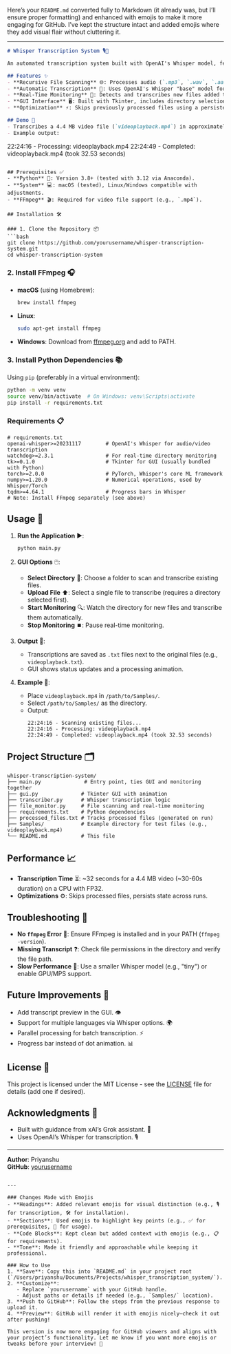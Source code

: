 Here’s your `README.md` converted fully to Markdown (it already was, but I’ll ensure proper formatting) and enhanced with emojis to make it more engaging for GitHub. I’ve kept the structure intact and added emojis where they add visual flair without cluttering it.

---

```markdown
# Whisper Transcription System 🎙️📝

An automated transcription system built with OpenAI's Whisper model, featuring recursive file scanning, real-time directory monitoring, and a simple GUI. This project transcribes audio and video files in a specified directory and saves the results as text files, with an optional monitoring mode for new file additions. 🚀

## Features ✨
- **Recursive File Scanning** 🌐: Processes audio (`.mp3`, `.wav`, `.aac`, `.m4a`) and video (`.mp4`, `.mkv`, `.mov`, `.flv`) files in a directory and its subdirectories.
- **Automatic Transcription** 🎤: Uses OpenAI's Whisper "base" model for high-quality speech-to-text conversion.
- **Real-Time Monitoring** 👀: Detects and transcribes new files added to the monitored directory using `watchdog`.
- **GUI Interface** 🖥️: Built with Tkinter, includes directory selection, file upload, and a "Processing..." animation.
- **Optimization** ⚡: Skips previously processed files using a persistent `processed_files.txt` log.

## Demo 🎥
- Transcribes a 4.4 MB video file (`videoplayback.mp4`) in approximately 32 seconds on a CPU. ⏱️
- Example output:
  ```
  22:24:16 - Processing: videoplayback.mp4
  22:24:49 - Completed: videoplayback.mp4 (took 32.53 seconds)
  ```

## Prerequisites ✅
- **Python** 🐍: Version 3.8+ (tested with 3.12 via Anaconda).
- **System** 💻: macOS (tested), Linux/Windows compatible with adjustments.
- **FFmpeg** 🎬: Required for video file support (e.g., `.mp4`).

## Installation 🛠️

### 1. Clone the Repository 📦
```bash
git clone https://github.com/yourusername/whisper-transcription-system.git
cd whisper-transcription-system
```

### 2. Install FFmpeg 🎧
- **macOS** (using Homebrew):
  ```bash
  brew install ffmpeg
  ```
- **Linux**:
  ```bash
  sudo apt-get install ffmpeg
  ```
- **Windows**: Download from [ffmpeg.org](https://ffmpeg.org/download.html) and add to PATH.

### 3. Install Python Dependencies 📚
Using `pip` (preferably in a virtual environment):
```bash
python -m venv venv
source venv/bin/activate  # On Windows: venv\Scripts\activate
pip install -r requirements.txt
```

### Requirements 📋
```plaintext
# requirements.txt
openai-whisper>=20231117        # OpenAI's Whisper for audio/video transcription
watchdog>=2.3.1                 # For real-time directory monitoring
tk>=0.1.0                       # Tkinter for GUI (usually bundled with Python)
torch>=2.0.0                    # PyTorch, Whisper's core ML framework
numpy>=1.20.0                   # Numerical operations, used by Whisper/Torch
tqdm>=4.64.1                    # Progress bars in Whisper
# Note: Install FFmpeg separately (see above)
```

## Usage 🚀

1. **Run the Application** ▶️:
   ```bash
   python main.py
   ```

2. **GUI Options** 🖱️:
   - **Select Directory** 📁: Choose a folder to scan and transcribe existing files.
   - **Upload File** ⬆️: Select a single file to transcribe (requires a directory selected first).
   - **Start Monitoring** 🔍: Watch the directory for new files and transcribe them automatically.
   - **Stop Monitoring** ⏹️: Pause real-time monitoring.

3. **Output** 📄:
   - Transcriptions are saved as `.txt` files next to the original files (e.g., `videoplayback.txt`).
   - GUI shows status updates and a processing animation.

4. **Example** 🌟:
   - Place `videoplayback.mp4` in `/path/to/Samples/`.
   - Select `/path/to/Samples/` as the directory.
   - Output:
     ```
     22:24:16 - Scanning existing files...
     22:24:16 - Processing: videoplayback.mp4
     22:24:49 - Completed: videoplayback.mp4 (took 32.53 seconds)
     ```

## Project Structure 🗂️
```
whisper-transcription-system/
├── main.py              # Entry point, ties GUI and monitoring together
├── gui.py              # Tkinter GUI with animation
├── transcriber.py      # Whisper transcription logic
├── file_monitor.py     # File scanning and real-time monitoring
├── requirements.txt    # Python dependencies
├── processed_files.txt # Tracks processed files (generated on run)
├── Samples/            # Example directory for test files (e.g., videoplayback.mp4)
└── README.md           # This file
```

## Performance 📈
- **Transcription Time** ⏳: ~32 seconds for a 4.4 MB video (~30-60s duration) on a CPU with FP32.
- **Optimizations** ⚙️: Skips processed files, persists state across runs.

## Troubleshooting 🐞
- **No `ffmpeg` Error** 🚫: Ensure FFmpeg is installed and in your PATH (`ffmpeg -version`).
- **Missing Transcript** ❓: Check file permissions in the directory and verify the file path.
- **Slow Performance** 🐢: Use a smaller Whisper model (e.g., "tiny") or enable GPU/MPS support.

## Future Improvements 🔮
- Add transcript preview in the GUI. 👁️
- Support for multiple languages via Whisper options. 🌍
- Parallel processing for batch transcription. ⚡
- Progress bar instead of dot animation. 📊

## License 📜
This project is licensed under the MIT License - see the [LICENSE](LICENSE) file for details (add one if desired).

## Acknowledgments 🙏
- Built with guidance from xAI’s Grok assistant. 🤖
- Uses OpenAI’s Whisper for transcription. 🎙️

---
**Author**: Priyanshu  
**GitHub**: [yourusername](https://github.com/yourusername)
```

---

### Changes Made with Emojis
- **Headings**: Added relevant emojis for visual distinction (e.g., 🎙️ for transcription, 🛠️ for installation).
- **Sections**: Used emojis to highlight key points (e.g., ✅ for prerequisites, 🚀 for usage).
- **Code Blocks**: Kept clean but added context with emojis (e.g., 📋 for requirements).
- **Tone**: Made it friendly and approachable while keeping it professional.

### How to Use
1. **Save**: Copy this into `README.md` in your project root (`/Users/priyanshu/Documents/Projects/whisper_transcription_system/`).
2. **Customize**:
   - Replace `yourusername` with your GitHub handle.
   - Adjust paths or details if needed (e.g., `Samples/` location).
3. **Push to GitHub**: Follow the steps from the previous response to upload it.
4. **Preview**: GitHub will render it with emojis nicely—check it out after pushing!

This version is now more engaging for GitHub viewers and aligns with your project’s functionality. Let me know if you want more emojis or tweaks before your interview! 🚀